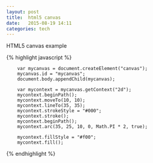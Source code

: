 ```yaml
---
layout: post
title:  html5 canvas
date:   2015-08-19 14:11 
categories: tech 
---
```


HTML5 canvas example

{% highlight javascript %}

        var mycanvas = document.createElement("canvas");
        mycanvas.id = "mycanvas";
        document.body.appendChild(mycanvas);

        var mycontext = mycanvas.getContext("2d");
        mycontext.beginPath();
        mycontext.moveTo(10, 10);
        mycontext.lineTo(35, 35);
        mycontext.strokeStyle = "#000";
        mycontext.stroke();
        mycontext.beginPath();
        mycontext.arc(35, 25, 10, 0, Math.PI * 2, true);

        mycontext.fillStyle = "#f00";
        mycontext.fill();


{% endhighlight %}
    
<script>
        var mycanvas = document.createElement("canvas");
        mycanvas.id = "mycanvas";
        document.body.appendChild(mycanvas);

        var mycontext = mycanvas.getContext("2d");
        mycontext.beginPath();
        mycontext.moveTo(10, 10);
        mycontext.lineTo(35, 35);
        mycontext.strokeStyle = "#000";
        mycontext.stroke();
        mycontext.beginPath();
        mycontext.arc(35, 25, 10, 0, Math.PI * 2, true);

        mycontext.fillStyle = "#f00";
        mycontext.fill();
 </script>

